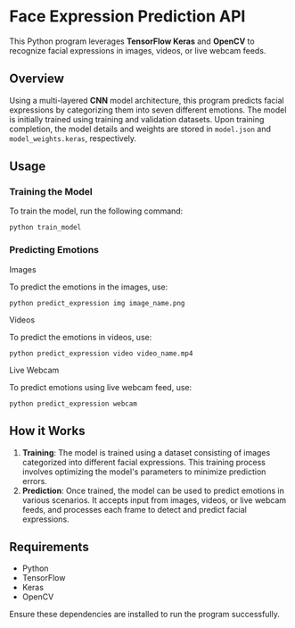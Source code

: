 # Face Expression Prediction API

This Python program leverages **TensorFlow Keras** and **OpenCV** to recognize facial expressions in images, videos, or live webcam feeds.

## Overview

Using a multi-layered **CNN** model architecture, this program predicts facial expressions by categorizing them into seven different emotions. The model is initially trained using training and validation datasets. Upon training completion, the model details and weights are stored in `model.json` and `model_weights.keras`, respectively.

## Usage

### Training the Model

To train the model, run the following command:
```shell
python train_model 
```

### Predicting Emotions

Images

To predict the emotions in the images, use:
```shell
python predict_expression img image_name.png
```

Videos

To predict the emotions in videos, use:
```shell
python predict_expression video video_name.mp4
```

Live Webcam

To predict emotions using live webcam feed, use:
```shell
python predict_expression webcam
```

## How it Works

1. **Training**: The model is trained using a dataset consisting of images categorized into different facial expressions. This training process involves optimizing the model's parameters to minimize prediction errors.
2. **Prediction**: Once trained, the model can be used to predict emotions in various scenarios. It accepts input from images, videos, or live webcam feeds, and processes each frame to detect and predict facial expressions.

## Requirements

* Python
* TensorFlow
* Keras
* OpenCV

Ensure these dependencies are installed to run the program successfully.